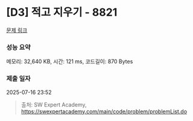 # [D3] 적고 지우기 - 8821 

[문제 링크](https://swexpertacademy.com/main/code/problem/problemDetail.do?contestProbId=AW37UDPKCgQDFATy) 

### 성능 요약

메모리: 32,640 KB, 시간: 121 ms, 코드길이: 870 Bytes

### 제출 일자

2025-07-16 23:52



> 출처: SW Expert Academy, https://swexpertacademy.com/main/code/problem/problemList.do